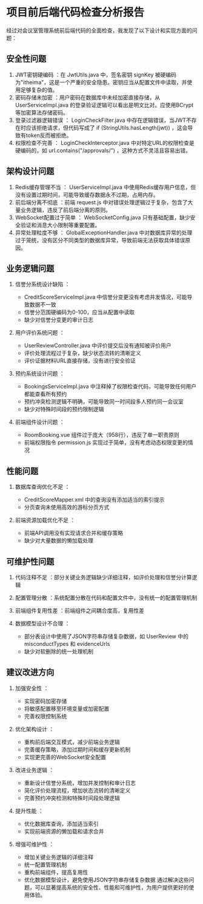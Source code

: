 # 项目前后端代码检查分析报告
经过对会议室管理系统前后端代码的全面检查，我发现了以下设计和实现方面的问题：

## 安全性问题
1. JWT密钥硬编码 ：在 JwtUtils.java 中，签名密钥 signKey 被硬编码为"itheima"，这是一个严重的安全隐患。密钥应当从配置文件中读取，并使用足够复杂的值。
2. 密码存储未加密 ：用户密码在数据库中未经加密直接存储，从 UserServiceImpl.java 的登录验证逻辑可以看出是明文比对。应使用BCrypt等加密算法存储密码。
3. 登录过滤器逻辑错误 ： LoginCheckFilter.java 中存在逻辑错误，当JWT不存在时应该拒绝请求，但代码写成了 if (StringUtils.hasLength(jwt)) ，这会导致有token反而被拒绝。
4. 权限检查不完善 ： LoginCheckInterceptor.java 中对特定URL的权限检查是硬编码的，如 url.contains("/approvals/") ，这种方式不灵活且容易出错。
## 架构设计问题
1. Redis缓存管理不当 ： UserServiceImpl.java 中使用Redis缓存用户信息，但没有设置过期时间，可能导致缓存数据永不过期，占用内存。
2. 前后端分离不彻底 ：前端 request.js 中对错误处理逻辑过于复杂，包含了大量业务逻辑，违反了前后端分离的原则。
3. WebSocket配置过于简单 ： WebSocketConfig.java 只有基础配置，缺少安全验证和消息大小限制等重要配置。
4. 异常处理粒度不够 ： GlobalExceptionHandler.java 中对数据库异常的处理过于笼统，没有区分不同类型的数据库异常，导致前端无法获取具体错误原因。
## 业务逻辑问题
1. 信誉分系统设计缺陷 ：
   
   - CreditScoreServiceImpl.java 中信誉分变更没有考虑并发情况，可能导致数据不一致
   - 信誉分范围硬编码为0-100，应当从配置中读取
   - 缺少对信誉分变更的审计日志
2. 用户评价系统问题 ：
   
   - UserReviewController.java 中评价提交后没有通知被评价用户
   - 评价处理流程过于复杂，缺少状态流转的清晰定义
   - 评价证据材料URL直接存储，没有进行安全验证
3. 预约系统设计问题 ：
   
   - BookingsServiceImpl.java 中注释掉了权限检查代码，可能导致任何用户都能查看所有预约
   - 预约冲突检测逻辑不明确，可能导致同一时间段多人预约同一会议室
   - 缺少对特殊时间段的预约限制逻辑
4. 前端组件设计问题 ：
   
   - RoomBooking.vue 组件过于庞大（958行），违反了单一职责原则
   - 前端权限指令 permission.js 实现过于简单，没有考虑动态权限变更的情况
## 性能问题
1. 数据库查询优化不足 ：
   
   - CreditScoreMapper.xml 中的查询没有添加适当的索引提示
   - 分页查询未使用高效的游标分页方式
2. 前端资源加载优化不足 ：
   
   - 前端API调用没有实现请求合并和缓存策略
   - 缺少对大量数据的懒加载处理
## 可维护性问题
1. 代码注释不足 ：部分关键业务逻辑缺少详细注释，如评价处理和信誉分计算逻辑
2. 配置管理分散 ：系统配置分散在代码和配置文件中，没有统一的配置管理机制
3. 前端组件复用性差 ：前端组件之间耦合度高，复用性差
4. 数据模型设计不合理 ：
   
   - 部分表设计中使用了JSON字符串存储复杂数据，如 UserReview 中的 misconductTypes 和 evidenceUrls
   - 缺少对软删除的统一处理机制
## 建议改进方向
1. 加强安全性 ：
   
   - 实现密码加密存储
   - 将敏感配置移至环境变量或加密配置
   - 完善权限控制系统
2. 优化架构设计 ：
   
   - 重构前后端交互模式，减少前端业务逻辑
   - 完善缓存策略，添加过期时间和缓存更新机制
   - 实现更完善的WebSocket安全配置
3. 改进业务逻辑 ：
   
   - 重新设计信誉分系统，增加并发控制和审计日志
   - 简化评价处理流程，增加状态流转的清晰定义
   - 完善预约冲突检测和特殊时间段处理逻辑
4. 提升性能 ：
   
   - 优化数据库查询，添加适当索引
   - 实现前端资源的懒加载和请求合并
5. 增强可维护性 ：
   
   - 增加关键业务逻辑的详细注释
   - 统一配置管理机制
   - 重构前端组件，提高复用性
   - 优化数据模型设计，避免使用JSON字符串存储复杂数据
   通过解决这些问题，可以显著提高系统的安全性、性能和可维护性，为用户提供更好的使用体验。